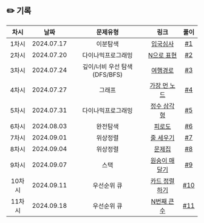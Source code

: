 ## ✏️ 기록

| 차시 |    날짜    | 문제유형 | 링크 |                                  풀이                                   |
|:----:|:---------:|:----:|:-----:|:---------------------------------------------------------------------:|
| 1차시 | 2024.07.17 | 이분탐색 | <a href="https://school.programmers.co.kr/learn/courses/30/lessons/43238?language=python3">입국심사</a>   | [#1](https://github.com/AlgoLeadMe/AlgoLeadMe-4/pull/123) |
| 2차시 | 2024.07.20 | 다이나믹프로그래밍 | <a href="https://school.programmers.co.kr/learn/courses/30/lessons/42895">N으로 표현</a>   | [#2](https://github.com/AlgoLeadMe/AlgoLeadMe-4/pull/126) |
| 3차시 | 2024.07.24 | 깊이/너비 우선 탐색(DFS/BFS) | <a href="https://school.programmers.co.kr/learn/courses/30/lessons/43164">여행경로</a>   | [#3](https://github.com/AlgoLeadMe/AlgoLeadMe-4/pull/131) |
| 4차시 | 2024.07.27 | 그래프 | <a href="https://school.programmers.co.kr/learn/courses/30/lessons/49189">가장 먼 노드</a>   | [#4](https://github.com/AlgoLeadMe/AlgoLeadMe-4/pull/133) |
| 5차시 | 2024.07.31 | 다이나믹프로그래밍 | <a href="https://school.programmers.co.kr/learn/courses/30/lessons/43105">정수 삼각형</a>   | [#5](https://github.com/AlgoLeadMe/AlgoLeadMe-4/pull/139) |
| 6차시 | 2024.08.03 | 완전탐색 | <a href="https://school.programmers.co.kr/learn/courses/30/lessons/87946">피로도</a>   | [#6](https://github.com/AlgoLeadMe/AlgoLeadMe-4/pull/141) |
| 7차시 | 2024.09.01 | 위상정렬 | <a href="https://www.acmicpc.net/problem/2252">줄 세우기</a>   | [#7](https://github.com/AlgoLeadMe/AlgoLeadMe-4/pull/152) |
| 8차시 | 2024.09.04 | 위상정렬 | <a href="https://www.acmicpc.net/problem/1766">문제집</a>   | [#8](https://github.com/AlgoLeadMe/AlgoLeadMe-4/pull/154) |
| 9차시 | 2024.09.07 | 스택 | <a href="https://www.acmicpc.net/problem/2176">원숭이 매달기</a>   | [#9](https://github.com/AlgoLeadMe/AlgoLeadMe-4/pull/156) |
| 10차시 | 2024.09.11 | 우선순위 큐 | <a href="https://www.acmicpc.net/problem/1715">카드 정렬하기</a>   | [#10](https://github.com/AlgoLeadMe/AlgoLeadMe-4/pull/159) |
| 11차시 | 2024.09.18 | 우선순위 큐 | <a href="https://www.acmicpc.net/problem/2075">N번째 큰 수</a>   | [#11](https://github.com/AlgoLeadMe/AlgoLeadMe-4/pull/161) |